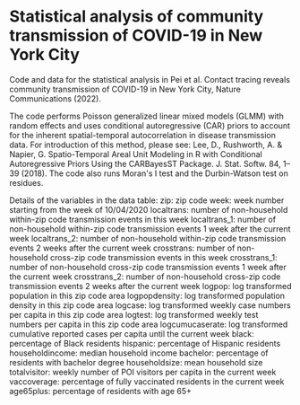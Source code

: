 # Statistical analysis of community transmission of COVID-19 in New York City

Code and data for the statistical analysis in Pei et al. Contact tracing reveals community transmission of COVID-19 in New York City, Nature Communications (2022).

The code performs Poisson generalized linear mixed models (GLMM) with random effects and uses conditional autoregressive (CAR) priors to account for the inherent spatial-temporal autocorrelation in disease transmission data. For introduction of this method, please see: Lee, D., Rushworth, A. & Napier, G. Spatio-Temporal Areal Unit Modeling in R with Conditional Autoregressive Priors Using the CARBayesST Package. J. Stat. Softw. 84, 1–39 (2018). The code also runs Moran's I test and the Durbin-Watson test on residues. 

Details of the variables in the data table:
zip: zip code
week: week number starting from the week of 10/04/2020
localtrans: number of non-household within-zip code transmission events in this week
localtrans_1: number of non-household within-zip code transmission events 1 week after the current week
localtrans_2: number of non-household within-zip code transmission events 2 weeks after the current week
crosstrans: number of non-household cross-zip code transmission events in this week
crosstrans_1: number of non-household cross-zip code transmission events 1 week after the current week
crosstrans_2: number of non-household cross-zip code transmission events 2 weeks after the current week
logpop: log transformed population in this zip code area
logpopdensity: log transformed population density in this zip code area
logcase: log transformed weekly case numbers per capita in this zip code area
logtest: log transformed weekly test numbers per capita in this zip code area
logcumucaserate: log transformed cumulative reported cases per capita until the current week
black: percentage of Black residents
hispanic: percentage of Hispanic residents
householdincome: median household income
bachelor: percentage of residents with bachelor degree
householdsize: mean household size
totalvisitor: weekly number of POI visitors per capita in the current week
vaccoverage: percentage of fully vaccinated residents in the current week
age65plus: percentage of residents with age 65+

